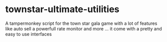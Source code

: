 # townstar-ultimate-utilities
A tampermonkey script for the town star gala game with a lot of features like auto sell a powerfull rate monitor and more ... it come with a pretty and easy to use interfaces
